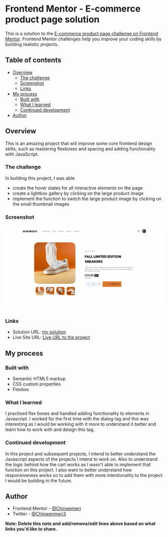 # Frontend Mentor - E-commerce product page solution

This is a solution to the [E-commerce product page challenge on Frontend Mentor](https://www.frontendmentor.io/challenges/ecommerce-product-page-UPsZ9MJp6). Frontend Mentor challenges help you improve your coding skills by building realistic projects.

## Table of contents

- [Overview](#overview)
  - [The challenge](#the-challenge)
  - [Screenshot](#screenshot)
  - [Links](#links)
- [My process](#my-process)
  - [Built with](#built-with)
  - [What I learned](#what-i-learned)
  - [Continued development](#continued-development)
- [Author](#author)

## Overview

This is an amazing project that will improve some core frontend design skills, such as mastering flexboxes and spacing and adding functionality with JavaScript.

### The challenge

In building this project, I was able

- create the hover states for all interactive elements on the page
- create a lightbox gallery by clicking on the large product image
- implement the function to switch the large product image by clicking on the small thumbnail images

### Screenshot

![](./images/project-screenshot.png)

### Links

- Solution URL: [my solution ](https://github.com/Chinwenmeri/E-commerce-product-page-solution)
- Live Site URL: [Live URL to the project](https://e-commerce-product-page-solution-ten.vercel.app/#)

## My process

### Built with

- Semantic HTML5 markup
- CSS custom properties
- Flexbox

### What I learned

I practised flex boxes and handled adding functionality to elements in Javascript.
I worked for the first time with the dialog tag and this was interesting as I would be working with it more to understand it better and learn how to work with and design this tag.

### Continued development

In this project and subsequent projects, I intend to better understand the Javascript aspects of the projects I intend to work on.
Also to understand the logic behind how the cart works as I wasn't able to implement that function on this project. I also want to better understand how responsiveness works so to add them with more intentionality to the project I would be building in the future.

## Author

- Frontend Mentor - [@Chinwemeri](https://www.frontendmentor.io/profile/Chinwenmeri)
- Twitter - [@Chinwenmeri3](https://x.com/Chinwenmeri3)

**Note: Delete this note and add/remove/edit lines above based on what links you'd like to share.**
